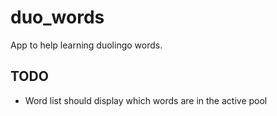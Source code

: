 # duo_words

App to help learning duolingo words.

## TODO

- Word list should display which words are in the active pool